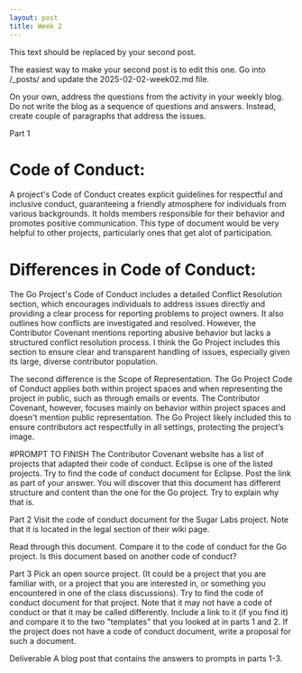 ```yaml
---
layout: post
title: Week 2
---
```



This text should be replaced by your second post.

The easiest way to make your second post is to edit this one.
Go into /_posts/ and update the 2025-02-02-week02.md file.



On your own, address the questions from the activity in your weekly blog. Do not write the blog as a sequence of questions and answers. Instead, create couple of paragraphs that address the issues.

Part 1
# Code of Conduct:
A project's Code of Conduct creates explicit guidelines for respectful and inclusive conduct, guaranteeing a friendly atmosphere for individuals from various backgrounds. It holds members responsible for their behavior and promotes positive communication. This type of document would be very helpful to other projects, particularly ones that get alot of participation.

# Differences in Code of Conduct:

The Go Project's Code of Conduct includes a detailed Conflict Resolution section, which encourages individuals to address issues directly and providing a clear process for reporting problems to project owners. It also outlines how conflicts are investigated and resolved. However, the Contributor Covenant mentions reporting abusive behavior but lacks a structured conflict resolution process. I think the Go Project includes this section to ensure clear and transparent handling of issues, especially given its large, diverse contributor population.

The second difference is the Scope of Representation. The Go Project Code of Conduct applies both within project spaces and when representing the project in public, such as through emails or events. The Contributor Covenant, however, focuses mainly on behavior within project spaces and doesn't mention public representation. The Go Project likely included this to ensure contributors act respectfully in all settings, protecting the project’s image.


#PROMPT TO FINISH
The Contributor Covenant website has a list of projects that adapted their code of conduct. Eclipse is one of the listed projects. Try to find the code of conduct document for Eclipse. Post the link as part of your answer. You will discover that this document has different structure and content than the one for the Go project. Try to explain why that is.

Part 2
Visit the code of conduct document for the Sugar Labs project. Note that it is located in the legal section of their wiki page.

Read through this document. Compare it to the code of conduct for the Go project. Is this document based on another code of conduct?

Part 3
Pick an open source project. (It could be a project that you are familiar with, or a project that you are interested in, or something you encountered in one of the class discussions). Try to find the code of conduct document for that project. Note that it may not have a code of conduct or that it may be called differently. Include a link to it (if you find it) and compare it to the two "templates" that you looked at in parts 1 and 2. If the project does not have a code of conduct document, write a proposal for such a document.

Deliverable
A blog post that contains the answers to prompts in parts 1-3.